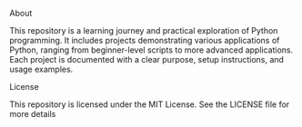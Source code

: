 About

This repository is a learning journey and practical exploration of Python programming. It includes projects demonstrating various applications of Python, ranging from beginner-level scripts to more advanced applications. Each project is documented with a clear purpose, setup instructions, and usage examples.

License

This repository is licensed under the MIT License. See the LICENSE file for more details
